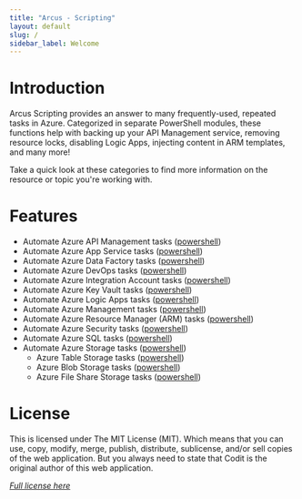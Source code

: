 ```yaml
---
title: "Arcus - Scripting"
layout: default
slug: /
sidebar_label: Welcome
---
```


# Introduction
Arcus Scripting provides an answer to many frequently-used, repeated tasks in Azure. Categorized in separate PowerShell modules, these functions help with backing up your API Management service, removing resource locks, disabling Logic Apps, injecting content in ARM templates, and many more!

Take a quick look at these categories to find more information on the resource or topic you're working with.

# Features

* Automate Azure API Management tasks ([powershell](./02-Features/powershell/azure-api-management.md))
* Automate Azure App Service tasks ([powershell](./02-Features/powershell/azure-app-service.md))
* Automate Azure Data Factory tasks ([powershell](./02-Features/powershell/azure-data-factory.md))
* Automate Azure DevOps tasks ([powershell](./02-Features/powershell/azure-devops.md))
* Automate Azure Integration Account tasks ([powershell](./02-Features/powershell/azure-integration-account.md))
* Automate Azure Key Vault tasks ([powershell](./02-Features/powershell/azure-key-vault.md))
* Automate Azure Logic Apps tasks ([powershell](./02-Features/powershell/azure-logic-apps.md))
* Automate Azure Management tasks ([powershell](./02-Features/powershell/azure-management.md))
* Automate Azure Resource Manager (ARM) tasks ([powershell](./02-Features/powershell/arm.md))
* Automate Azure Security tasks ([powershell](./02-Features/powershell/azure-security.md))
* Automate Azure SQL tasks ([powershell](./02-Features/powershell/azure-sql.md))
* Automate Azure Storage tasks ([powershell](./02-Features/powershell/azure-storage/azure-storage-all.md))
    * Azure Table Storage tasks ([powershell](./02-Features/powershell/azure-storage/azure-storage-table.md))
    * Azure Blob Storage tasks ([powershell](./02-Features/powershell/azure-storage/azure-storage-blob.md))
    * Azure File Share Storage tasks ([powershell](./02-Features/powershell/azure-storage/azure-storage-fileshare.md))

# License
This is licensed under The MIT License (MIT). Which means that you can use, copy, modify, merge, publish, distribute, sublicense, and/or sell copies of the web application. But you always need to state that Codit is the original author of this web application.

*[Full license here](https://github.com/arcus-azure/arcus.scripting/blob/master/LICENSE)*
